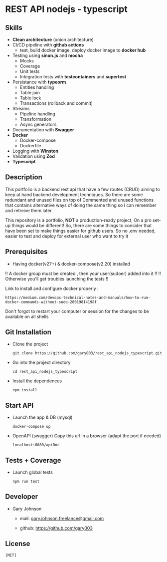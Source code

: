 # REST API nodejs - typescript

## Skills

- **Clean architecture** (onion architecture)
- CI/CD pipeline with **github actions**
  - test, build docker image, deploy docker image to **docker hub**
- Testing using **sinon.js** and **mocha**
  - Mocks
  - Coverage
  - Unit tests
  - Integration tests with **testcontainers** and **supertest**
- Persistance with **typeorm**
  - Entities handling
  - Table join
  - Table lock
  - Transactions (rollback and commit)
- Streams
  - Pipeline handling
  - Transformation
  - Async generators
- Documentation with **Swagger**
- **Docker**
  - Docker-compose
  - Dockerfile
- Logging with **Winston**
- Validation using **Zod**
- **Typescript**

## Description

This portfolio is a backend rest api that have a few routes (CRUD) aiming to keep at hand backend development techniques.
So there are some redundant and unused files on top of Commented and unused functions that contains alternative ways of doing the same thing so I can remember and retreive them later.

This repository is a portfolio, **NOT** a production-ready project, On a pro set-up things would be different!
So, there are some things to consider that have been set to make things easier for github users.
So no .env needed, easier to test and deploy for external user who want to try it

## Prerequisites

- Having docker(v27+) & docker-compose(v2.20) installed

!! A docker group must be created , then your user(sudoer) added into it !!
!! Otherwise you'll get troubles launching the tests !!

Link to install and configure docker properly :

    https://medium.com/devops-technical-notes-and-manuals/how-to-run-docker-commands-without-sudo-28019814198f

Don't forgot to restart your computer or session for the changes to be available on all shells

## Git Installation

- Clone the project

  `git clone https://github.com/gary003/rest_api_nodejs_typescript.git`

- Go into the project directory

  `cd rest_api_nodejs_typescript`

- Install the dependences

  `npm install`

## Start API

- Launch the app & DB (mysql)

  `docker-compose up`

- OpenAPI (swagger)
  Copy this url in a browser (adapt the port if needed)

  `localhost:8080/apiDoc`

## Tests + Coverage

- Launch global tests

  `npm run test`

## Developer

- Gary Johnson

  - mail: gary.johnson.freelance@gmail.com

  - github: https://github.com/gary003

## License

    [MIT]
